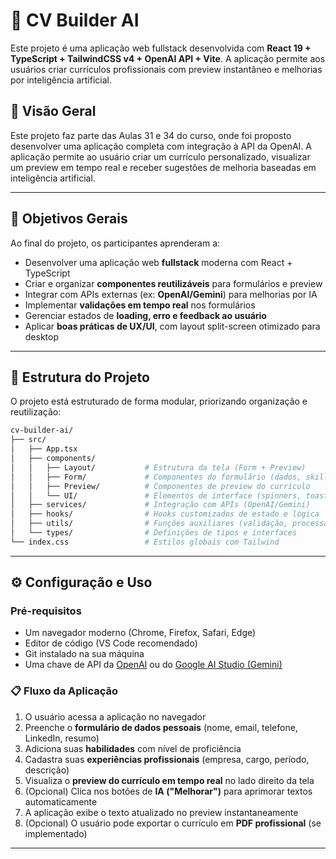 # 📄 CV Builder AI

Este projeto é uma aplicação web fullstack desenvolvida com **React 19 + TypeScript + TailwindCSS v4 + OpenAI API + Vite**. A aplicação permite aos usuários criar currículos profissionais com preview instantâneo e melhorias por inteligência artificial. 

## 📌 Visão Geral

Este projeto faz parte das Aulas 31 e 34 do curso, onde foi proposto desenvolver uma aplicação completa com integração à API da OpenAI. A aplicação permite ao usuário criar um currículo personalizado, visualizar um preview em tempo real e receber sugestões de melhoria baseadas em inteligência artificial.

---

## 🎯 Objetivos Gerais  

Ao final do projeto, os participantes aprenderam a:  

- Desenvolver uma aplicação web **fullstack** moderna com React + TypeScript  
- Criar e organizar **componentes reutilizáveis** para formulários e preview  
- Integrar com APIs externas (ex: **OpenAI/Gemini**) para melhorias por IA  
- Implementar **validações em tempo real** nos formulários  
- Gerenciar estados de **loading, erro e feedback ao usuário**  
- Aplicar **boas práticas de UX/UI**, com layout split-screen otimizado para desktop  

---

## 📂 Estrutura do Projeto

O projeto está estruturado de forma modular, priorizando organização e reutilização:

```bash
cv-builder-ai/
├── src/
│   ├── App.tsx
│   ├── components/
│   │   ├── Layout/           # Estrutura da tela (Form + Preview)
│   │   ├── Form/             # Componentes do formulário (dados, skills, experiências)
│   │   ├── Preview/          # Componentes de preview do currículo
│   │   └── UI/               # Elementos de interface (spinners, toasts, errors)
│   ├── services/             # Integração com APIs (OpenAI/Gemini)
│   ├── hooks/                # Hooks customizados de estado e lógica
│   ├── utils/                # Funções auxiliares (validação, processamento de texto)
│   └── types/                # Definições de tipos e interfaces
└── index.css                 # Estilos globais com Tailwind

```
---

## ⚙️ Configuração e Uso

### Pré-requisitos

- Um navegador moderno (Chrome, Firefox, Safari, Edge)  
- Editor de código (VS Code recomendado)  
- Git instalado na sua máquina  
- Uma chave de API da [OpenAI](https://platform.openai.com/) ou do [Google AI Studio (Gemini)](https://aistudio.google.com/)

### 📋 Fluxo da Aplicação

1. O usuário acessa a aplicação no navegador  
2. Preenche o **formulário de dados pessoais** (nome, email, telefone, LinkedIn, resumo)  
3. Adiciona suas **habilidades** com nível de proficiência  
4. Cadastra suas **experiências profissionais** (empresa, cargo, período, descrição)  
5. Visualiza o **preview do currículo em tempo real** no lado direito da tela  
6. (Opcional) Clica nos botões de **IA ("Melhorar")** para aprimorar textos automaticamente  
7. A aplicação exibe o texto atualizado no preview instantaneamente  
8. (Opcional) O usuário pode exportar o currículo em **PDF profissional** (se implementado)

---

